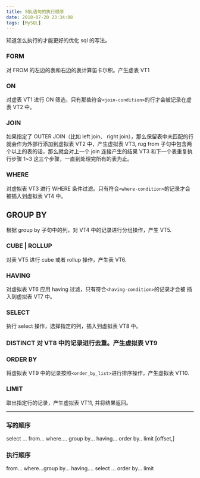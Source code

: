 ```yaml
---
title: SQL语句的执行顺序
date: 2018-07-20 23:34:08
tags: [MySQL]
---
```


知道怎么执行的才能更好的优化 sql 的写法。

### FORM

对 FROM 的左边的表和右边的表计算笛卡尔积。产生虚表 VT1

### ON

对虚表 VT1 进行 ON 筛选，只有那些符合`<join-condition>`的行才会被记录在虚表 VT2 中。

### JOIN

如果指定了 OUTER JOIN（比如 left join、 right join），那么保留表中未匹配的行就会作为外部行添加到虚拟表 VT2 中，产生虚拟表 VT3, rug from 子句中包含两个以上的表的话，那么就会对上一个 join 连接产生的结果 VT3 和下一个表重复执行步骤 1~3 这三个步骤，一直到处理完所有的表为止。

### WHERE

对虚拟表 VT3 进行 WHERE 条件过滤。只有符合`<where-condition>`的记录才会被插入到虚拟表 VT4 中。

## GROUP BY

根据 group by 子句中的列，对 VT4 中的记录进行分组操作，产生 VT5.

### CUBE | ROLLUP

对表 VT5 进行 cube 或者 rollup 操作，产生表 VT6.

### HAVING

对虚拟表 VT6 应用 having 过滤，只有符合`<having-condition>`的记录才会被 插入到虚拟表 VT7 中。

### SELECT

执行 select 操作，选择指定的列，插入到虚拟表 VT8 中。

### DISTINCT 对 VT8 中的记录进行去重。产生虚拟表 VT9

### ORDER BY

将虚拟表 VT9 中的记录按照`<order_by_list>`进行排序操作，产生虚拟表 VT10.

### LIMIT

取出指定行的记录，产生虚拟表 VT11, 并将结果返回。

---

### 写的顺序

select ... from... where.... group by... having... order by.. limit [offset,]

### 执行顺序

from... where...group by... having.... select ... order by... limit
